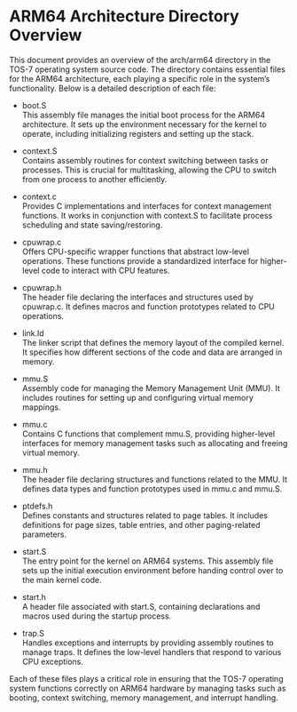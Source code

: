 ARM64 Architecture Directory Overview
=====================================

This document provides an overview of the arch/arm64 directory in the TOS-7 
operating system source code. The directory contains essential files for the 
ARM64 architecture, each playing a specific role in the system’s functionality. 
Below is a detailed description of each file:

- boot.S  
  This assembly file manages the initial boot process for the ARM64 architecture. 
  It sets up the environment necessary for the kernel to operate, including 
  initializing registers and setting up the stack.

- context.S  
  Contains assembly routines for context switching between tasks or processes. 
  This is crucial for multitasking, allowing the CPU to switch from one process 
  to another efficiently.

- context.c  
  Provides C implementations and interfaces for context management functions. 
  It works in conjunction with context.S to facilitate process scheduling and 
  state saving/restoring.

- cpuwrap.c  
  Offers CPU-specific wrapper functions that abstract low-level operations. 
  These functions provide a standardized interface for higher-level code to 
  interact with CPU features.

- cpuwrap.h  
  The header file declaring the interfaces and structures used by cpuwrap.c. 
  It defines macros and function prototypes related to CPU operations.

- link.ld  
  The linker script that defines the memory layout of the compiled kernel. 
  It specifies how different sections of the code and data are arranged in memory.

- mmu.S  
  Assembly code for managing the Memory Management Unit (MMU). It includes 
  routines for setting up and configuring virtual memory mappings.

- mmu.c  
  Contains C functions that complement mmu.S, providing higher-level interfaces 
  for memory management tasks such as allocating and freeing virtual memory.

- mmu.h  
  The header file declaring structures and functions related to the MMU. 
  It defines data types and function prototypes used in mmu.c and mmu.S.

- ptdefs.h  
  Defines constants and structures related to page tables. It includes definitions 
  for page sizes, table entries, and other paging-related parameters.

- start.S  
  The entry point for the kernel on ARM64 systems. This assembly file sets up 
  the initial execution environment before handing control over to the main 
  kernel code.

- start.h  
  A header file associated with start.S, containing declarations and macros 
  used during the startup process.

- trap.S  
  Handles exceptions and interrupts by providing assembly routines to manage traps. 
  It defines the low-level handlers that respond to various CPU exceptions.

Each of these files plays a critical role in ensuring that the TOS-7 operating 
system functions correctly on ARM64 hardware by managing tasks such as booting, 
context switching, memory management, and interrupt handling.
